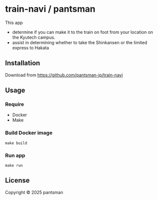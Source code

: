 # train-navi / pantsman

This app
- determine if you can make it to the train on foot from your location on the Kyutech campus.
- assist in determining whether to take the Shinkansen or the limited express to Hakata

## Installation
Download from <https://github.com/pantsman-jp/train-navi>

## Usage
### Require
- Docker
- Make

### Build Docker image
```shell
make build
```

### Run app
```shell
make run
```

## License
Copyright © 2025 pantsman